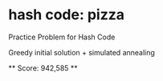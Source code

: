 # hash code: pizza

Practice Problem for Hash Code

Greedy initial solution + simulated annealing

** Score: 942,585 **

